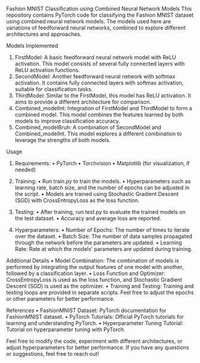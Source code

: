 Fashion MNIST Classification using Combined Neural Network Models
This repository contains PyTorch code for classifying the Fashion MNIST dataset using combined neural network models. The models used here are variations of feedforward neural networks, combined to explore different architectures and approaches.

Models Implemented
1.	FirstModel: A basic feedforward neural network model with ReLU activation. This model consists of several fully connected layers with ReLU activation functions.
2.	SecondModel: Another feedforward neural network with softmax activation. It contains fully connected layers with softmax activation, suitable for classification tasks.
3.	ThirdModel: Similar to the FirstModel, this model has ReLU activation. It aims to provide a different architecture for comparison.
4.	Combined_modelInt: Integration of FirstModel and ThirdModel to form a combined model. This model combines the features learned by both models to improve classification accuracy.
5.	Combined_modelBruh: A combination of SecondModel and Combined_modelInt. This model explores a different combination to leverage the strengths of both models.

Usage
1.	Requirements:
•	PyTorch
•	Torchvision
•	Matplotlib (for visualization, if needed)

2.	Training:
•	Run train.py to train the models.
•	Hyperparameters such as learning rate, batch size, and the number of epochs can be adjusted in the script.
•	Models are trained using Stochastic Gradient Descent (SGD) with CrossEntropyLoss as the loss function.

3.	Testing:
•	After training, run test.py to evaluate the trained models on the test dataset.
•	Accuracy and average loss are reported.

4.	Hyperparameters:
•	Number of Epochs: The number of times to iterate over the dataset.
•	Batch Size: The number of data samples propagated through the network before the parameters are updated.
•	Learning Rate: Rate at which the models' parameters are updated during training.

Additional Details
•	Model Combination: The combination of models is performed by integrating the output features of one model with another, followed by a classification layer.
•	Loss Function and Optimizer: CrossEntropyLoss is used as the loss function, and Stochastic Gradient Descent (SGD) is used as the optimizer.
•	Training and Testing: Training and testing loops are provided in separate scripts. Feel free to adjust the epochs or other parameters for better performance.

References
•	FashionMNIST Dataset: PyTorch documentation for FashionMNIST dataset.
•	PyTorch Tutorials: Official PyTorch tutorials for learning and understanding PyTorch.
•	Hyperparameter Tuning Tutorial: Tutorial on hyperparameter tuning with PyTorch.

Feel free to modify the code, experiment with different architectures, or adjust hyperparameters for better performance. If you have any questions or suggestions, feel free to reach out!
